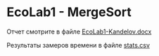 # EcoLab1 - MergeSort

Отчет смотрите в файле [EcoLab1-Kandelov.docx](EcoLab1-Kandelov.docx)

Результаты замеров времени в файле [stats.csv](stats.csv)
